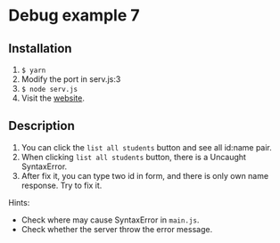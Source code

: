 # Debug example 7

## Installation

1. `$ yarn`
2. Modify the port in serv.js:3
3. `$ node serv.js` 
4. Visit the [website](http://[host]:[port]).

## Description

1. You can click the `list all students` button and see all id:name pair.
2. When clicking `list all students` button, there is a Uncaught SyntaxError.
3. After fix it, you can type two id in form, and there is only own name response. Try to fix it.

Hints:
* Check where may cause SyntaxError in `main.js`.
* Check whether the server throw the error message.
